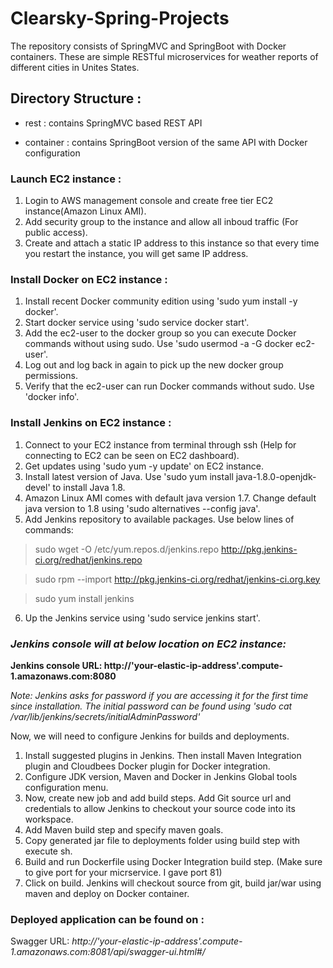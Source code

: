 # Clearsky-Spring-Projects

The repository consists of SpringMVC and SpringBoot with Docker containers. These are simple RESTful microservices for weather reports of different cities in Unites States. 

## Directory Structure :

* rest : contains SpringMVC based REST API 

* container : contains SpringBoot version of the same API with Docker configuration

### Launch EC2 instance :
1.  Login to AWS management console and create free tier EC2 instance(Amazon Linux AMI).
2.  Add security group to the instance and allow all inboud traffic (For public access).
3.  Create and attach a static IP address to this instance so that every time you restart the instance, you will get same IP address.

### Install Docker on EC2 instance :
1.  Install recent Docker community edition using 'sudo yum install -y docker'.
2.  Start docker service using 'sudo service docker start'.
3.  Add the ec2-user to the docker group so you can execute Docker commands without using sudo. Use 'sudo usermod -a -G docker ec2-user'.
4.  Log out and log back in again to pick up the new docker group permissions.
5.  Verify that the ec2-user can run Docker commands without sudo. Use 'docker info'.

### Install Jenkins on EC2 instance :
1.  Connect to your EC2 instance from terminal through ssh (Help for connecting to EC2 can be seen on EC2 dashboard).
2.  Get updates using 'sudo yum -y update' on EC2 instance.
3.  Install latest version of Java. Use 'sudo yum install java-1.8.0-openjdk-devel' to install Java 1.8.
4.  Amazon Linux AMI comes with default java version 1.7. Change default java version to 1.8 using 'sudo alternatives --config java'.
5.  Add Jenkins repository to available packages. Use below lines of commands:

> sudo wget -O /etc/yum.repos.d/jenkins.repo http://pkg.jenkins-ci.org/redhat/jenkins.repo 

> sudo rpm --import http://pkg.jenkins-ci.org/redhat/jenkins-ci.org.key

> sudo yum install jenkins

6.  Up the Jenkins service using 'sudo service jenkins start'.

### *Jenkins console will at below location on EC2 instance:*

**Jenkins console URL: http://'your-elastic-ip-address'.compute-1.amazonaws.com:8080**

*Note: Jenkins asks for password if you are accessing it for the first time since installation. The initial password can be found using 'sudo cat /var/lib/jenkins/secrets/initialAdminPassword'*

Now, we will need to configure Jenkins for builds and deployments.

1.  Install suggested plugins in Jenkins. Then install Maven Integration plugin and Cloudbees Docker plugin for Docker integration.
2.  Configure JDK version, Maven and Docker in Jenkins Global tools configuration menu.
3.  Now, create new job and add build steps. Add Git source url and credentials to allow Jenkins to checkout your source code into its workspace.
4.  Add Maven build step and specify maven goals.
5.  Copy generated jar file to deployments folder using build step with execute sh.
6.  Build and run Dockerfile using Docker Integration build step. (Make sure to give port for your micrservice. I gave port 81)
7.  Click on build. Jenkins will checkout source from git, build jar/war using maven and deploy on Docker container.

### Deployed application can be found on :

Swagger URL: *_http://'your-elastic-ip-address'.compute-1.amazonaws.com:8081/api/swagger-ui.html#/_*
